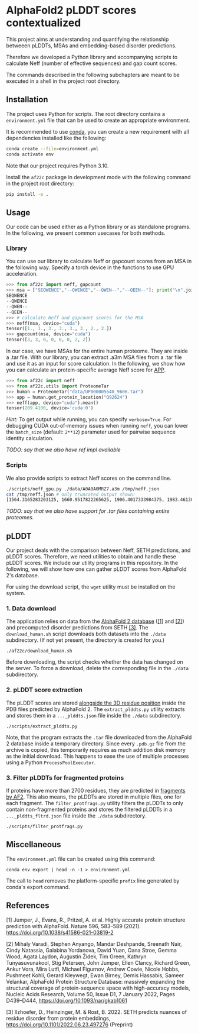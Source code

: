 # AlphaFold2 pLDDT scores contextualized

This project aims at understanding and quantifying the relationship betweeen pLDDTs, MSAs and embedding-based disorder
predictions.

Therefore we developed a Python library and accompanying scripts to calculate Neff (number of effective sequences) and gap count scores.

The commands described in the following subchapters are meant to be executed in a shell in the project root directory.

## Installation

The project uses Python for scripts. The root directory contains a `environment.yml` file that can be used to create an
appropriate environment.

It is recommended to use [conda](https://docs.conda.io/en/latest/), you can create a new requirement with all dependencies installed like the following:

```bash
conda create --file=environment.yml
conda activate env
```

Note that our project requires Python 3.10.

Install the `af22c` package in development mode with the following command in the project root directory:
```bash
pip install -e .
```

## Usage

Our code can be used either as a Python library or as standalone programs. In the following, we present common usecases for both methods.

### Library

You can use our library to calculate Neff or gapcount scores from an MSA in the following way. Specify a torch device in the functions to use GPU acceleration.

```python
>>> from af22c import neff, gapcount
>>> msa = ["SEQWENCE","--QWENCE","--QWEN--","--QEEN--"]; print("\n".join(msa))
SEQWENCE
--QWENCE
--QWEN--
--QEEN--
>>> # calculate Neff and gapcount scores for the MSA
>>> neff(msa, device="cuda")
tensor([1., 1., 3., 3., 3., 3., 2., 2.])
>>> gapcount(msa, device="cuda")
tensor([3, 3, 0, 0, 0, 0, 2, 2])
```

In our case, we have MSAs for the entire human proteome. They are inside a .tar file. With our library, you can extract .a3m MSA files from a .tar file and use it as an input for score calculation. In the following, we show how you can calculate an protein-specific average Neff score for [APP](https://en.wikipedia.org/wiki/Amyloid-beta_precursor_protein).

```python
>>> from af22c import neff
>>> from af22c.utils import ProteomeTar
>>> human = ProteomeTar("data/UP000005640_9606.tar")
>>> app = human.get_protein_location("Q92624")
>>> neff(app, device="cuda").mean()
tensor(209.4100, device='cuda:0')
```

_Hint:_ To get output while running, you can specify `verbose=True`. For debugging CUDA out-of-memory issues when running `neff`, you can lower the `batch_size` (default: `2**12`) parameter used for pairwise sequence identity calculation.

_TODO: say that we also have ref impl available_

### Scripts

We also provide scripts to extract Neff scores on the command line.

```bash
./scripts/neff_gpu.py ./data/A0A0A0MRZ7.a3m /tmp/neff.json
cat /tmp/neff.json # only truncated output shown:
[1564.3165283203125, 1660.9517822265625, 1906.4017333984375, 1983.4613037109375, 2283.94921875, 2345.59912109375, 2614.16015625, 2852.3935546875, 2907.48046875, 3112.87890625, 3278.29541015625, 3376.743896484375, 3506.353759765625, ...]
```

_TODO: say that we also have support for .tar files containing entire proteomes._

## pLDDT

Our project deals with the comparison between Neff, SETH predictions, and pLDDT scores. Therefore, we need utilities to obtain and handle these pLDDT scores. We include our utility programs in this repository. In the following, we will show how one can gather pLDDT scores from AlphaFold 2's database.

For using the download script, the `wget` utility must be installed on the system.

### 1. Data download

The application relies on data from the [AlphaFold 2 database](https://alphafold.ebi.ac.uk/) ([[1]](#1) and [[2]](#2))
and precomputed disorder predictions from SETH [[3]](#3). The `download_human.sh` script downloads both datasets into
the `./data` subdirectory. (If not yet present, the directory is created for you.)

```shell
./af22c/download_human.sh
```

Before downloading, the script checks whether the data has changed on the server. To force a download, delete the
corresponding file in the `./data` subdirectory.

### 2. pLDDT score extraction

The pLDDT scores are stored [alongside the 3D residue position](https://alphafold.ebi.ac.uk/faq#faq-5) inside the PDB
files predicted by AlphaFold 2. The `extract_plddts.py` utility extracts and stores them in a `..._plddts.json` file
inside the `./data` subdirectory.

```shell
./scripts/extract_plddts.py
```

Note, that the program extracts the `.tar` file downloaded from the AlphaFold 2 database inside a temporary directory.
Since every `.pdb.gz` file from the archive is copied, this temporarily requires as much addition disk memory as the
initial download. This happens to ease the use of multiple processes using a Python `ProcessPoolExecutor`.

### 3. Filter pLDDTs for fragmented proteins 

If proteins have more than 2700 residues, they are predicted in [fragments by AF2](https://alphafold.ebi.ac.uk/faq).
This also means, the pLDDTs are stored in multiple files, one for each fragment. The `filter_protfrags.py` utility 
filters the pLDDTs to only contain non-fragmented proteins and stores the filtered pLDDTs in a `..._plddts_fltrd.json`
file inside the `./data` subdirectory.

```shell
./scripts/filter_protfrags.py
```

## Miscellaneous

The `environment.yml` file can be created using this command:

```shell
conda env export | head -n -1 > environment.yml
```

The call to `head` removes the platform-specific `prefix` line generated by conda's export command.

## References

<a id="1">[1]</a>
Jumper, J., Evans, R., Pritzel, A. et al. Highly accurate protein structure prediction with AlphaFold. Nature 596, 583–589 (2021). https://doi.org/10.1038/s41586-021-03819-2

<a id="2">[2]</a>
Mihaly Varadi, Stephen Anyango, Mandar Deshpande, Sreenath Nair, Cindy Natassia, Galabina Yordanova, David Yuan, Oana Stroe, Gemma Wood, Agata Laydon, Augustin Žídek, Tim Green, Kathryn Tunyasuvunakool, Stig Petersen, John Jumper, Ellen Clancy, Richard Green, Ankur Vora, Mira Lutfi, Michael Figurnov, Andrew Cowie, Nicole Hobbs, Pushmeet Kohli, Gerard Kleywegt, Ewan Birney, Demis Hassabis, Sameer Velankar, AlphaFold Protein Structure Database: massively expanding the structural coverage of protein-sequence space with high-accuracy models, Nucleic Acids Research, Volume 50, Issue D1, 7 January 2022, Pages D439–D444, https://doi.org/10.1093/nar/gkab1061

<a id="3">[3]</a>
Ilzhoefer, D., Heinzinger, M. & Rost, B. 2022. SETH predicts nuances of residue disorder from protein embeddings, https://doi.org/10.1101/2022.06.23.497276 (Preprint)

